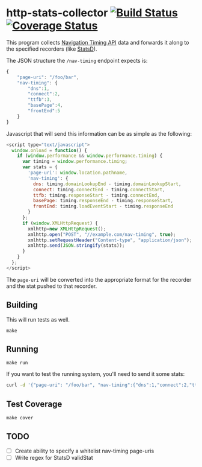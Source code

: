 # http-stats-collector [![Build Status](https://travis-ci.org/lanyonm/http-stats-collector.svg)](https://travis-ci.org/lanyonm/http-stats-collector) [![Coverage Status](https://coveralls.io/repos/lanyonm/http-stats-collector/badge.svg)](https://coveralls.io/r/lanyonm/http-stats-collector)
This program collects [Navigation Timing API](http://www.html5rocks.com/en/tutorials/webperformance/basics/) data and forwards it along to the specified recorders (like [StatsD](https://github.com/etsy/statsd/)).

The JSON structure the `/nav-timing` endpoint expects is:

```javascript
{
	"page-uri": "/foo/bar",
	"nav-timing": {
		"dns":1,
		"connect":2,
		"ttfb":3,
		"basePage":4,
		"frontEnd":5
	}
}
```

Javascript that will send this information can be as simple as the following:

```javascript
<script type="text/javascript">
  window.onload = function() {
    if (window.performance && window.performance.timing) {
      var timing = window.performance.timing;
      var stats = {
        'page-uri': window.location.pathname,
        'nav-timing': {
          dns: timing.domainLookupEnd - timing.domainLookupStart,
          connect: timing.connectEnd - timing.connectStart,
          ttfb: timing.responseStart - timing.connectEnd,
          basePage: timing.responseEnd - timing.responseStart,
          frontEnd: timing.loadEventStart - timing.responseEnd
        }
      };
      if (window.XMLHttpRequest) {
        xmlhttp=new XMLHttpRequest();
        xmlhttp.open("POST", "//example.com/nav-timing", true);
        xmlhttp.setRequestHeader("Content-type", "application/json");
        xmlhttp.send(JSON.stringify(stats));
      }
    }
  };
</script>
```

The `page-uri` will be converted into the appropriate format for the recorder and the stat pushed to that recorder.

## Building
This will run tests as well.

	make

## Running

	make run

If you want to test the running system, you'll need to send it some stats:

```bash
curl -d '{"page-uri": "/foo/bar", "nav-timing":{"dns":1,"connect":2,"ttfb":3,"basePage":4,"frontEnd":5}}' -H "X-Real-Ip: 192.168.0.1" http://localhost:8080/nav-timing
```

## Test Coverage

	make cover

## TODO

- [ ] Create ability to specify a whitelist nav-timing page-uris
- [ ] Write regex for StatsD validStat
